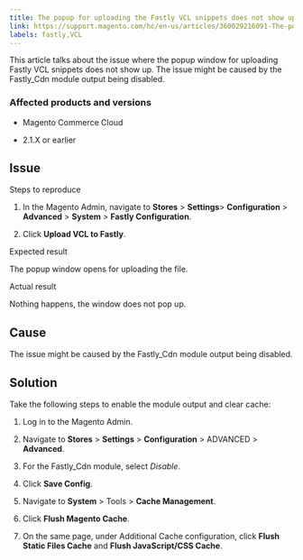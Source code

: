 ```yaml
---
title: The popup for uploading the Fastly VCL snippets does not show up
link: https://support.magento.com/hc/en-us/articles/360029216091-The-popup-for-uploading-the-Fastly-VCL-snippets-does-not-show-up
labels: fastly,VCL
---
```


This article talks about the issue where the popup window for uploading Fastly VCL snippets does not show up. The issue might be caused by the Fastly\_Cdn module output being disabled.

### Affected products and versions

* Magento Commerce Cloud

* 2.1.X or earlier

## Issue

Steps to reproduce

1. In the Magento Admin, navigate to **Stores** > **Settings**> **Configuration** > **Advanced** > **System** > **Fastly Configuration**.

1. Click **Upload VCL to Fastly**.

Expected result

The popup window opens for uploading the file.

Actual result

Nothing happens, the window does not pop up.

## Cause

The issue might be caused by the Fastly\_Cdn module output being disabled.

## Solution

Take the following steps to enable the module output and clear cache:

1. Log in to the Magento Admin.

1. Navigate to **Stores** > **Settings** > **Configuration** > ADVANCED > **Advanced**.

1. For the Fastly\_Cdn module, select *Disable*.

1. Click **Save Config**.

10. Navigate to **System** > Tools > **Cache Management**.

12. Click **Flush Magento Cache**.

14. On the same page, under Additional Cache configuration, click **Flush Static Files Cache** and **Flush JavaScript/CSS Cache**.

